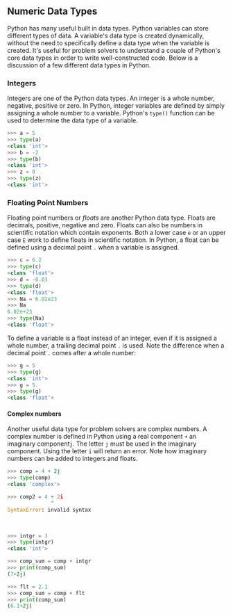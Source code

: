 
## Numeric Data Types
Python has many useful built in data types. Python variables can store different types of data. A variable's data type is created dynamically, without the need to specifically define a data type when the variable is created. It's useful for problem solvers to understand a couple of Python's core data types in order to write well-constructed code. Below is a discussion of a few different data types in Python.
### Integers

Integers are one of the Python data types. An integer is a whole number, negative, positive or zero. In Python, integer variables are defined by simply assigning a whole number to a variable. Python's ```type()``` function can be used to determine the data type of a variable.

```python
>>> a = 5
>>> type(a)
<class 'int'>
>>> b = -2
>>> type(b)
<class 'int'>
>>> z = 0
>>> type(z)
<class 'int'>
```
### Floating Point Numbers

Floating point numbers or _floats_ are another Python data type. Floats are decimals, positive, negative and zero. Floats can also be numbers in scientific notation which contain exponents. Both a lower case ```e``` or an upper case ```E``` work to define floats in scientific notation. In Python, a float can be defined using a decimal point ```.``` when a variable is assigned.

```python
>>> c = 6.2
>>> type(c)
<class 'float'>
>>> d = -0.03
>>> type(d)
<class 'float'>
>>> Na = 6.02e23
>>> Na
6.02e+23
>>> type(Na)
<class 'float'>
```

To define a variable is a float instead of an integer, even if it is assigned a whole number, a trailing decimal point ```.``` is used. Note the difference when a decimal point ```.``` comes after a whole number:

```python
>>> g = 5
>>> type(g)
<class 'int'>
>>> g = 5.
>>> type(g)
<class 'float'>
```
#### Complex numbers

Another useful data type for problem solvers are complex numbers. A complex number is defined in Python using a real component ```+``` an imaginary component```j```. The letter ```j``` must be used in the imaginary component. Using the letter ```i``` will return an error. Note how imaginary numbers can be added to integers and floats.

```python
>>> comp = 4 + 2j
>>> type(comp)
<class 'complex'>

>>> comp2 = 4 + 2i
              ^
SyntaxError: invalid syntax
```
<br>

```python
>>> intgr = 3
>>> type(intgr)
<class 'int'>

>>> comp_sum = comp + intgr
>>> print(comp_sum)
(7+2j)

>>> flt = 2.1
>>> comp_sum = comp + flt
>>> print(comp_sum)
(6.1+2j)
```
 


